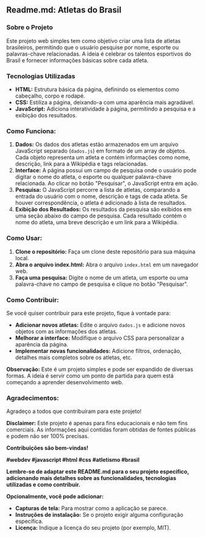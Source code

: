## Readme.md: Atletas do Brasil

### Sobre o Projeto

Este projeto web simples tem como objetivo criar uma lista de atletas brasileiros, permitindo que o usuário pesquise por nome, esporte ou palavras-chave relacionadas. A ideia é celebrar os talentos esportivos do Brasil e fornecer informações básicas sobre cada atleta.

### Tecnologias Utilizadas

* **HTML:** Estrutura básica da página, definindo os elementos como cabeçalho, corpo e rodapé.
* **CSS:** Estiliza a página, deixando-a com uma aparência mais agradável.
* **JavaScript:** Adiciona interatividade à página, permitindo a pesquisa e a exibição dos resultados.

### Como Funciona:

1. **Dados:** Os dados dos atletas estão armazenados em um arquivo JavaScript separado (`dados.js`) em formato de um array de objetos. Cada objeto representa um atleta e contém informações como nome, descrição, link para a Wikipédia e tags relacionadas.
2. **Interface:** A página possui um campo de pesquisa onde o usuário pode digitar o nome do atleta, o esporte ou qualquer palavra-chave relacionada. Ao clicar no botão "Pesquisar", o JavaScript entra em ação.
3. **Pesquisa:** O JavaScript percorre a lista de atletas, comparando a entrada do usuário com o nome, descrição e tags de cada atleta. Se houver correspondência, o atleta é adicionado à lista de resultados.
4. **Exibição dos Resultados:** Os resultados da pesquisa são exibidos em uma seção abaixo do campo de pesquisa. Cada resultado contém o nome do atleta, uma breve descrição e um link para a Wikipédia.

### Como Usar:

1. **Clone o repositório:** Faça um clone deste repositório para sua máquina local.
2. **Abra o arquivo index.html:** Abra o arquivo `index.html` em um navegador web.
3. **Faça uma pesquisa:** Digite o nome de um atleta, um esporte ou uma palavra-chave no campo de pesquisa e clique no botão "Pesquisar".

### Como Contribuir:

Se você quiser contribuir para este projeto, fique à vontade para:

* **Adicionar novos atletas:** Edite o arquivo `dados.js` e adicione novos objetos com as informações dos atletas.
* **Melhorar a interface:** Modifique o arquivo CSS para personalizar a aparência da página.
* **Implementar novas funcionalidades:** Adicione filtros, ordenação, detalhes mais completos sobre os atletas, etc.

**Observação:** Este é um projeto simples e pode ser expandido de diversas formas. A ideia é servir como um ponto de partida para quem está começando a aprender desenvolvimento web.

### **Agradecimentos:**

Agradeço a todos que contribuíram para este projeto!

**Disclaimer:** Este projeto é apenas para fins educacionais e não tem fins comerciais. As informações aqui contidas foram obtidas de fontes públicas e podem não ser 100% precisas.

**Contribuições são bem-vindas!**

**#webdev #javascript #html #css #atletismo #brasil**

**Lembre-se de adaptar este README.md para o seu projeto específico, adicionando mais detalhes sobre as funcionalidades, tecnologias utilizadas e como contribuir.**

**Opcionalmente, você pode adicionar:**

* **Capturas de tela:** Para mostrar como a aplicação se parece.
* **Instruções de instalação:** Se o projeto exigir alguma configuração específica.
* **Licença:** Indique a licença do seu projeto (por exemplo, MIT).
